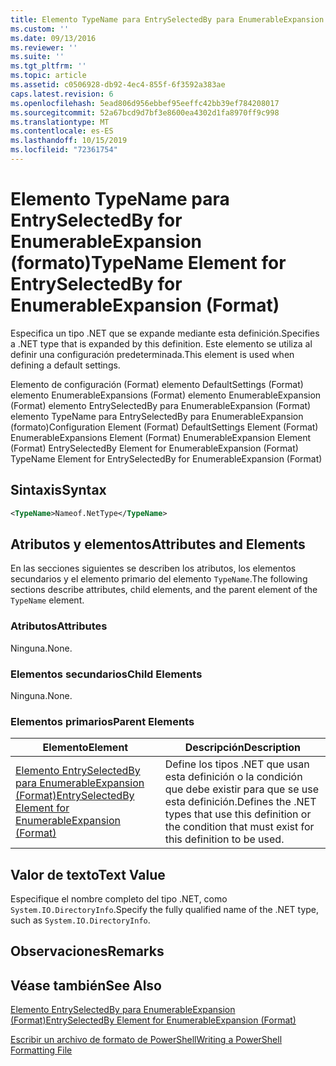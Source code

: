 ```yaml
---
title: Elemento TypeName para EntrySelectedBy para EnumerableExpansion (Format) | Microsoft Docs
ms.custom: ''
ms.date: 09/13/2016
ms.reviewer: ''
ms.suite: ''
ms.tgt_pltfrm: ''
ms.topic: article
ms.assetid: c0506928-db92-4ec4-855f-6f3592a383ae
caps.latest.revision: 6
ms.openlocfilehash: 5ead806d956ebbef95eeffc42bb39ef784208017
ms.sourcegitcommit: 52a67bcd9d7bf3e8600ea4302d1fa8970ff9c998
ms.translationtype: MT
ms.contentlocale: es-ES
ms.lasthandoff: 10/15/2019
ms.locfileid: "72361754"
---
```

# <a name="typename-element-for-entryselectedby-for-enumerableexpansion-format"></a><span data-ttu-id="18191-102">Elemento TypeName para EntrySelectedBy for EnumerableExpansion (formato)</span><span class="sxs-lookup"><span data-stu-id="18191-102">TypeName Element for EntrySelectedBy for EnumerableExpansion (Format)</span></span>

<span data-ttu-id="18191-103">Especifica un tipo .NET que se expande mediante esta definición.</span><span class="sxs-lookup"><span data-stu-id="18191-103">Specifies a .NET type that is expanded by this definition.</span></span> <span data-ttu-id="18191-104">Este elemento se utiliza al definir una configuración predeterminada.</span><span class="sxs-lookup"><span data-stu-id="18191-104">This element is used when defining a default settings.</span></span>

<span data-ttu-id="18191-105">Elemento de configuración (Format) elemento DefaultSettings (Format) elemento EnumerableExpansions (Format) elemento EnumerableExpansion (Format) elemento EntrySelectedBy para EnumerableExpansion (Format) elemento TypeName para EntrySelectedBy para EnumerableExpansion (formato)</span><span class="sxs-lookup"><span data-stu-id="18191-105">Configuration Element (Format) DefaultSettings Element (Format) EnumerableExpansions Element (Format) EnumerableExpansion Element (Format) EntrySelectedBy Element for EnumerableExpansion (Format) TypeName Element for EntrySelectedBy for EnumerableExpansion (Format)</span></span>

## <a name="syntax"></a><span data-ttu-id="18191-106">Sintaxis</span><span class="sxs-lookup"><span data-stu-id="18191-106">Syntax</span></span>

```xml
<TypeName>Nameof.NetType</TypeName>

```

## <a name="attributes-and-elements"></a><span data-ttu-id="18191-107">Atributos y elementos</span><span class="sxs-lookup"><span data-stu-id="18191-107">Attributes and Elements</span></span>

<span data-ttu-id="18191-108">En las secciones siguientes se describen los atributos, los elementos secundarios y el elemento primario del elemento `TypeName`.</span><span class="sxs-lookup"><span data-stu-id="18191-108">The following sections describe attributes, child elements, and the parent element of the `TypeName` element.</span></span>

### <a name="attributes"></a><span data-ttu-id="18191-109">Atributos</span><span class="sxs-lookup"><span data-stu-id="18191-109">Attributes</span></span>

<span data-ttu-id="18191-110">Ninguna.</span><span class="sxs-lookup"><span data-stu-id="18191-110">None.</span></span>

### <a name="child-elements"></a><span data-ttu-id="18191-111">Elementos secundarios</span><span class="sxs-lookup"><span data-stu-id="18191-111">Child Elements</span></span>

<span data-ttu-id="18191-112">Ninguna.</span><span class="sxs-lookup"><span data-stu-id="18191-112">None.</span></span>

### <a name="parent-elements"></a><span data-ttu-id="18191-113">Elementos primarios</span><span class="sxs-lookup"><span data-stu-id="18191-113">Parent Elements</span></span>

|<span data-ttu-id="18191-114">Elemento</span><span class="sxs-lookup"><span data-stu-id="18191-114">Element</span></span>|<span data-ttu-id="18191-115">Descripción</span><span class="sxs-lookup"><span data-stu-id="18191-115">Description</span></span>|
|-------------|-----------------|
|[<span data-ttu-id="18191-116">Elemento EntrySelectedBy para EnumerableExpansion (Format)</span><span class="sxs-lookup"><span data-stu-id="18191-116">EntrySelectedBy Element for EnumerableExpansion (Format)</span></span>](./entryselectedby-element-for-enumerableexpansion-format.md)|<span data-ttu-id="18191-117">Define los tipos .NET que usan esta definición o la condición que debe existir para que se use esta definición.</span><span class="sxs-lookup"><span data-stu-id="18191-117">Defines the .NET types that use this definition or the condition that must exist for this definition to be used.</span></span>|

## <a name="text-value"></a><span data-ttu-id="18191-118">Valor de texto</span><span class="sxs-lookup"><span data-stu-id="18191-118">Text Value</span></span>

<span data-ttu-id="18191-119">Especifique el nombre completo del tipo .NET, como `System.IO.DirectoryInfo`.</span><span class="sxs-lookup"><span data-stu-id="18191-119">Specify the fully qualified name of the .NET type, such as `System.IO.DirectoryInfo`.</span></span>

## <a name="remarks"></a><span data-ttu-id="18191-120">Observaciones</span><span class="sxs-lookup"><span data-stu-id="18191-120">Remarks</span></span>

## <a name="see-also"></a><span data-ttu-id="18191-121">Véase también</span><span class="sxs-lookup"><span data-stu-id="18191-121">See Also</span></span>

[<span data-ttu-id="18191-122">Elemento EntrySelectedBy para EnumerableExpansion (Format)</span><span class="sxs-lookup"><span data-stu-id="18191-122">EntrySelectedBy Element for EnumerableExpansion (Format)</span></span>](./entryselectedby-element-for-enumerableexpansion-format.md)

[<span data-ttu-id="18191-123">Escribir un archivo de formato de PowerShell</span><span class="sxs-lookup"><span data-stu-id="18191-123">Writing a PowerShell Formatting File</span></span>](./writing-a-powershell-formatting-file.md)

